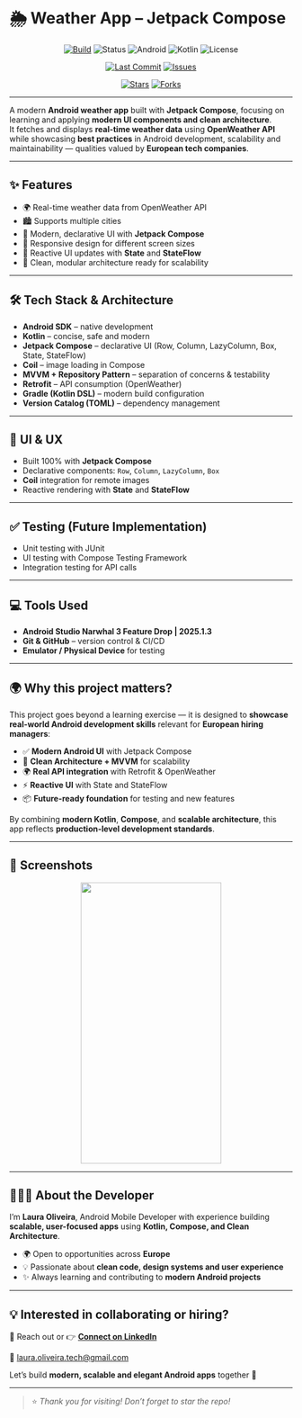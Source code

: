# 🌦️ Weather App – Jetpack Compose

<div align="center">

[![Build](https://img.shields.io/badge/build-passing-brightgreen.svg)](https://github.com/Laura-Oliveira/Weather-App-Jetpack-Compose/actions)
![Status](https://img.shields.io/badge/Status-On%20Going-F28B50?style=plastic)
![Android](https://img.shields.io/badge/Android-OS-green?style=plastic&logo=android)
![Kotlin](https://img.shields.io/badge/Kotlin-2.0.0-purple?style=plastic&logo=kotlin)
![License](https://img.shields.io/badge/license-MIT-blue.svg?style=plastic)

</div>  

<div align="center">

[![Last Commit](https://img.shields.io/github/last-commit/Laura-Oliveira/Weather-App-Jetpack-Compose/main)](https://github.com/Laura-Oliveira/Weather-App-Jetpack-Compose/commits/main)
[![Issues](https://img.shields.io/github/issues/Laura-Oliveira/Weather-App-Jetpack-Compose)](https://github.com/Laura-Oliveira/Weather-App-Jetpack-Compose/issues)

[![Stars](https://img.shields.io/github/stars/Laura-Oliveira/Weather-App-Jetpack-Compose?style=social)](https://github.com/Laura-Oliveira/Weather-App-Jetpack-Compose/stargazers)
[![Forks](https://img.shields.io/github/forks/Laura-Oliveira/Weather-App-Jetpack-Compose?style=social)](https://github.com/Laura-Oliveira/Weather-App-Jetpack-Compose/fork)

</div>  

---

A modern **Android weather app** built with **Jetpack Compose**, focusing on learning and applying **modern UI components and clean architecture**.  
It fetches and displays **real-time weather data** using **OpenWeather API** while showcasing **best practices** in Android development, scalability and maintainability — qualities valued by **European tech companies**.  

---

## ✨ **Features**
- 🌍 Real-time weather data from OpenWeather API  
- 🏙️ Supports multiple cities  
- 🎨 Modern, declarative UI with **Jetpack Compose**  
- 📱 Responsive design for different screen sizes  
- 🔄 Reactive UI updates with **State** and **StateFlow**  
- 🧩 Clean, modular architecture ready for scalability  

---

## 🛠 **Tech Stack & Architecture**
- **Android SDK** – native development  
- **Kotlin** – concise, safe and modern  
- **Jetpack Compose** – declarative UI (Row, Column, LazyColumn, Box, State, StateFlow)  
- **Coil** – image loading in Compose  
- **MVVM + Repository Pattern** – separation of concerns & testability  
- **Retrofit** – API consumption (OpenWeather)  
- **Gradle (Kotlin DSL)** – modern build configuration  
- **Version Catalog (TOML)** – dependency management  

---

## 🎨 **UI & UX**
- Built 100% with **Jetpack Compose**  
- Declarative components: `Row`, `Column`, `LazyColumn`, `Box`  
- **Coil** integration for remote images  
- Reactive rendering with **State** and **StateFlow**  

---

## ✅ **Testing (Future Implementation)**
- Unit testing with JUnit  
- UI testing with Compose Testing Framework  
- Integration testing for API calls  

---

## 💻 **Tools Used**
- **Android Studio Narwhal 3 Feature Drop | 2025.1.3**  
- **Git & GitHub** – version control & CI/CD  
- **Emulator / Physical Device** for testing  

---

## 🌍 **Why this project matters?**
This project goes beyond a learning exercise — it is designed to **showcase real-world Android development skills** relevant for **European hiring managers**:  

- ✅ **Modern Android UI** with Jetpack Compose  
- 🧩 **Clean Architecture + MVVM** for scalability  
- 🌍 **Real API integration** with Retrofit & OpenWeather  
- ⚡ **Reactive UI** with State and StateFlow  
- 📦 **Future-ready foundation** for testing and new features  

By combining **modern Kotlin**, **Compose**, and **scalable architecture**, this app reflects **production-level development standards**.  

---

## 📱 **Screenshots**
<p align="center">
  <img src="./img/screen_1.jpg" width="250" height="500"/>
  
<!--  
<img src="./img/screen_2.jpg" width="250" height="500"/>
<img src="./img/screen_3.jpg" width="250" height="500"/> 
-->
</p>  

---

## 👩🏻‍💻 **About the Developer**
I’m **Laura Oliveira**, Android Mobile Developer with experience building **scalable, user-focused apps** using **Kotlin, Compose, and Clean Architecture**.  

- 🌍 Open to opportunities across **Europe**  
- 💡 Passionate about **clean code, design systems and user experience**  
- ✨ Always learning and contributing to **modern Android projects**  

---

## 💡 **Interested in collaborating or hiring?**
📩 Reach out or 👉 [**Connect on LinkedIn**](https://www.linkedin.com/in/laura-oliveira-mobile/)  

📧 laura.oliveira.tech@gmail.com  

Let’s build **modern, scalable and elegant Android apps** together 🚀  

---

> ⭐ *Thank you for visiting! Don’t forget to star the repo!*  

